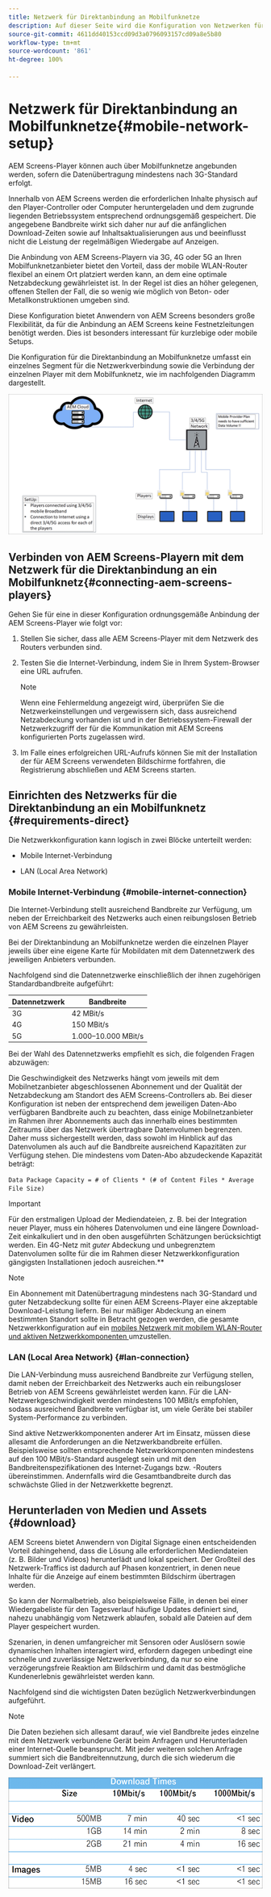 ```yaml
---
title: Netzwerk für Direktanbindung an Mobilfunknetze
description: Auf dieser Seite wird die Konfiguration von Netzwerken für die Direktanbindung an Mobilfunknetze beschrieben.
source-git-commit: 4611dd40153ccd09d3a0796093157cd09a8e5b80
workflow-type: tm+mt
source-wordcount: '861'
ht-degree: 100%

---
```



# Netzwerk für Direktanbindung an Mobilfunknetze{#mobile-network-setup}

AEM Screens-Player können auch über Mobilfunknetze angebunden werden, sofern die Datenübertragung mindestens nach 3G-Standard erfolgt.

Innerhalb von AEM Screens werden die erforderlichen Inhalte physisch auf den Player-Controller oder Computer heruntergeladen und dem zugrunde liegenden Betriebssystem entsprechend ordnungsgemäß gespeichert. Die angegebene Bandbreite wirkt sich daher nur auf die anfänglichen Download-Zeiten sowie auf Inhaltsaktualisierungen aus und beeinflusst nicht die Leistung der regelmäßigen Wiedergabe auf Anzeigen.

Die Anbindung von AEM Screens-Playern via 3G, 4G oder 5G an Ihren Mobilfunknetzanbieter bietet den Vorteil, dass der mobile WLAN-Router flexibel an einem Ort platziert werden kann, an dem eine optimale Netzabdeckung gewährleistet ist. In der Regel ist dies an höher gelegenen, offenen Stellen der Fall, die so wenig wie möglich von Beton- oder Metallkonstruktionen umgeben sind.

Diese Konfiguration bietet Anwendern von AEM Screens besonders große Flexibilität, da für die Anbindung an AEM Screens keine Festnetzleitungen benötigt werden. Dies ist besonders interessant für kurzlebige oder mobile Setups.

Die Konfiguration für die Direktanbindung an Mobilfunknetze umfasst ein einzelnes Segment für die Netzwerkverbindung sowie die Verbindung der einzelnen Player mit dem Mobilfunknetz, wie im nachfolgenden Diagramm dargestellt.

![](/help/using/assets/direct-mobile-1.png)

## Verbinden von AEM Screens-Playern mit dem Netzwerk für die Direktanbindung an ein Mobilfunknetz{#connecting-aem-screens-players}

Gehen Sie für eine in dieser Konfiguration ordnungsgemäße Anbindung der AEM Screens-Player wie folgt vor:

1. Stellen Sie sicher, dass alle AEM Screens-Player mit dem Netzwerk des Routers verbunden sind.

1. Testen Sie die Internet-Verbindung, indem Sie in Ihrem System-Browser eine URL aufrufen.

   >[!NOTE]
   >Wenn eine Fehlermeldung angezeigt wird, überprüfen Sie die Netzwerkeinstellungen und vergewissern sich, dass ausreichend Netzabdeckung vorhanden ist und in der Betriebssystem-Firewall der Netzwerkzugriff der für die Kommunikation mit AEM Screens konfigurierten Ports zugelassen wird.

1. Im Falle eines erfolgreichen URL-Aufrufs können Sie mit der Installation der für AEM Screens verwendeten Bildschirme fortfahren, die Registrierung abschließen und AEM Screens starten.

## Einrichten des Netzwerks für die Direktanbindung an ein Mobilfunknetz {#requirements-direct}

Die Netzwerkkonfiguration kann logisch in zwei Blöcke unterteilt werden:

* Mobile Internet-Verbindung

* LAN (Local Area Network)

### Mobile Internet-Verbindung {#mobile-internet-connection}

Die Internet-Verbindung stellt ausreichend Bandbreite zur Verfügung, um neben der Erreichbarkeit des Netzwerks auch einen reibungslosen Betrieb von AEM Screens zu gewährleisten.

Bei der Direktanbindung an Mobilfunknetze werden die einzelnen Player jeweils über eine eigene Karte für Mobildaten mit dem Datennetzwerk des jeweiligen Anbieters verbunden.

Nachfolgend sind die Datennetzwerke einschließlich der ihnen zugehörigen Standardbandbreite aufgeführt:

| Datennetzwerk | Bandbreite |
|--- |--- |
| 3G | 42 MBit/s |
| 4G | 150 MBit/s |
| 5G | 1.000–10.000 MBit/s |

Bei der Wahl des Datennetzwerks empfiehlt es sich, die folgenden Fragen abzuwägen:

Die Geschwindigkeit des Netzwerks hängt vom jeweils mit dem Mobilnetzanbieter abgeschlossenen Abonnement und der Qualität der Netzabdeckung am Standort des AEM Screens-Controllers ab.
Bei dieser Konfiguration ist neben der entsprechend dem jeweiligen Daten-Abo verfügbaren Bandbreite auch zu beachten, dass einige Mobilnetzanbieter im Rahmen ihrer Abonnements auch das innerhalb eines bestimmten Zeitraums über das Netzwerk übertragbare Datenvolumen begrenzen. Daher muss sichergestellt werden, dass sowohl im Hinblick auf das Datenvolumen als auch auf die Bandbreite ausreichend Kapazitäten zur Verfügung stehen.
Die mindestens vom Daten-Abo abzudeckende Kapazität beträgt:

`Data Package Capacity = # of Clients * (# of Content Files * Average File Size)`


>[!IMPORTANT]
>Für den erstmaligen Upload der Mediendateien, z. B. bei der Integration neuer Player, muss ein höheres Datenvolumen und eine längere Download-Zeit einkalkuliert und in den oben ausgeführten Schätzungen berücksichtigt werden. Ein 4G-Netz mit *guter* Abdeckung und unbegrenztem Datenvolumen sollte für die im Rahmen dieser Netzwerkkonfiguration gängigsten Installationen jedoch ausreichen.**

>[!NOTE]
>Ein Abonnement mit Datenübertragung mindestens nach 3G-Standard und guter Netzabdeckung sollte für einen AEM Screens-Player eine akzeptable Download-Leistung liefern. Bei nur mäßiger Abdeckung an einem bestimmten Standort sollte in Betracht gezogen werden, die gesamte Netzwerkkonfiguration auf ein [mobiles Netzwerk mit mobilem WLAN-Router und aktiven Netzwerkkomponenten ](/help/using/mobile-network-router.md) umzustellen.


### LAN (Local Area Network) {#lan-connection}

Die LAN-Verbindung muss ausreichend Bandbreite zur Verfügung stellen, damit neben der Erreichbarkeit des Netzwerks auch ein reibungsloser Betrieb von AEM Screens gewährleistet werden kann. Für die LAN-Netzwerkgeschwindigkeit werden mindestens 100 MBit/s empfohlen, sodass ausreichend Bandbreite verfügbar ist, um viele Geräte bei stabiler System-Performance zu verbinden.

Sind aktive Netzwerkkomponenten anderer Art im Einsatz, müssen diese allesamt die Anforderungen an die Netzwerkbandbreite erfüllen. Beispielsweise sollten entsprechende Netzwerkkomponenten mindestens auf den 100 MBit/s-Standard ausgelegt sein und mit den Bandbreitenspezifikationen des Internet-Zugangs bzw. -Routers übereinstimmen. Andernfalls wird die Gesamtbandbreite durch das schwächste Glied in der Netzwerkkette begrenzt.

## Herunterladen von Medien und Assets {#download}

AEM Screens bietet Anwendern von Digital Signage einen entscheidenden Vorteil dahingehend, dass die Lösung alle erforderlichen Mediendateien (z. B. Bilder und Videos) herunterlädt und lokal speichert. Der Großteil des Netzwerk-Traffics ist dadurch auf Phasen konzentriert, in denen neue Inhalte für die Anzeige auf einem bestimmten Bildschirm übertragen werden.

So kann der Normalbetrieb, also beispielsweise Fälle, in denen bei einer Wiedergabeliste für den Tagesverlauf häufige Updates definiert sind, nahezu unabhängig vom Netzwerk ablaufen, sobald alle Dateien auf dem Player gespeichert wurden.

Szenarien, in denen umfangreicher mit Sensoren oder Auslösern sowie dynamischen Inhalten interagiert wird, erfordern dagegen unbedingt eine schnelle und zuverlässige Netzwerkverbindung, da nur so eine verzögerungsfreie Reaktion am Bildschirm und damit das bestmögliche Kundenerlebnis gewährleistet werden kann.

Nachfolgend sind die wichtigsten Daten bezüglich Netzwerkverbindungen aufgeführt.

>[!NOTE]
>
>Die Daten beziehen sich allesamt darauf, wie viel Bandbreite jedes einzelne mit dem Netzwerk verbundene Gerät beim Anfragen und Herunterladen einer Internet-Quelle beansprucht. Mit jeder weiteren solchen Anfrage summiert sich die Bandbreitennutzung, durch die sich wiederum die Download-Zeit verlängert.

![](/help/using/assets/download-times-mobile.png)



